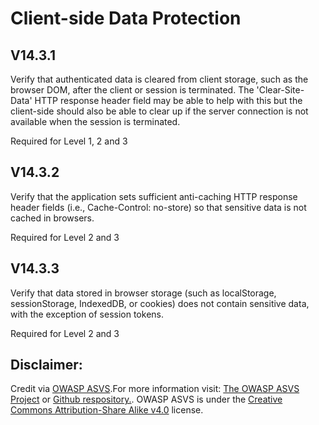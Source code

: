 #  Client-side Data Protection
## V14.3.1

Verify that authenticated data is cleared from client storage, such as the browser DOM, after the client or session is terminated. The 'Clear-Site-Data' HTTP response header field may be able to help with this but the client-side should also be able to clear up if the server connection is not available when the session is terminated.

Required for Level 1, 2 and 3

## V14.3.2

Verify that the application sets sufficient anti-caching HTTP response header fields (i.e., Cache-Control: no-store) so that sensitive data is not cached in browsers.

Required for Level 2 and 3

## V14.3.3

Verify that data stored in browser storage (such as localStorage, sessionStorage, IndexedDB, or cookies) does not contain sensitive data, with the exception of session tokens.

Required for Level 2 and 3

## Disclaimer:

Credit via [OWASP ASVS](https://owasp.org/www-project-application-security-verification-standard/).For more information visit: [The OWASP ASVS Project](https://owasp.org/www-project-application-security-verification-standard/) or [Github respository.](https://github.com/OWASP/ASVS). OWASP ASVS is under the [Creative Commons Attribution-Share Alike v4.0](https://github.com/OWASP/ASVS/blob/v5.0.0/LICENSE.md) license.

